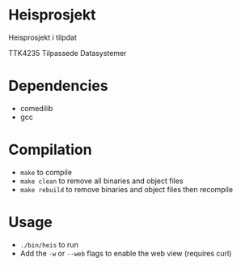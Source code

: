 # Heisprosjekt
Heisprosjekt i tilpdat

TTK4235 Tilpassede Datasystemer

# Dependencies
* comedilib
* gcc

# Compilation
* `make` to compile
* `make clean` to remove all binaries and object files
* `make rebuild` to remove binaries and object files then recompile

# Usage
* `./bin/heis` to run
* Add the `-w` or `--web` flags to enable the web view (requires curl)
